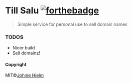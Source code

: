 # Till Salu [![forthebadge](http://forthebadge.com/badges/built-by-crips.svg)](http://forthebadge.com)

> Simple service for personal use to sell domain names

### TODOS

* Nicer build
* Sell domainz!


#### Copyright
MIT©[Johnie Hjelm](http://johnie.se)
